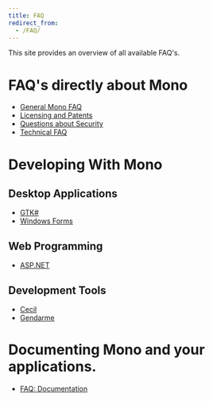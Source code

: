 ```yaml
---
title: FAQ
redirect_from:
  - /FAQ/
---
```


This site provides an overview of all available FAQ's.

FAQ's directly about Mono
=========================

-   [General Mono FAQ](/docs/faq/)
-   [Licensing and Patents](/docs/faq/licensing/)
-   [Questions about Security](/docs/faq/security/)
-   [Technical FAQ](/docs/faq/technical/)

Developing With Mono
====================

Desktop Applications
--------------------

-   [GTK\#](/docs/faq/gtk/)
-   [Windows Forms](/docs/faq/winforms/)

Web Programming
---------------

-   [ASP.NET](/docs/faq/aspnet/)

Development Tools
-----------------

-   [Cecil](/docs/tools+libraries/libraries/Mono.Cecil/faq/)
-   [Gendarme](/docs/tools+libraries/tools/gendarme/faq/)

Documenting Mono and your applications.
=======================================

-   [FAQ: Documentation](/docs/faq/documentation/)


